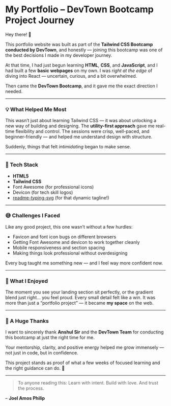 # My Portfolio – DevTown Bootcamp Project Journey

Hey there! 👋

This portfolio website was built as part of the **Tailwind CSS Bootcamp conducted by DevTown**, and honestly — joining this bootcamp was one of the best decisions I made in my developer journey.

At that time, I had just begun learning **HTML**, **CSS**, and **JavaScript**, and I had built a few **basic webpages** on my own. I was *right at the edge* of diving into React — uncertain, curious, and a bit overwhelmed.

Then came the **DevTown Bootcamp**, and it gave me the exact direction I needed.

---

### 💡 What Helped Me Most

This wasn’t just about learning Tailwind CSS — it was about unlocking a new way of building and designing. The **utility-first approach** gave me real-time flexibility and control. The sessions were crisp, well-paced, and beginner-friendly — and helped me understand design with structure.

Suddenly, things that felt *intimidating* began to make sense.

---

### 🔨 Tech Stack

* **HTML5**
* **Tailwind CSS**
* Font Awesome (for professional icons)
* Devicon (for tech skill logos)
* [readme-typing-svg](https://github.com/DenverCoder1/readme-typing-svg) (for that dynamic tagline!)

---

### 😅 Challenges I Faced

Like any good project, this one wasn’t without a few hurdles:

* Favicon and font icon bugs on different browsers
* Getting Font Awesome and devicon to work together cleanly
* Mobile responsiveness and section spacing
* Making things look professional without overdesigning

Every bug taught me something new — and I feel way more confident now.

---

### 🌟 What I Enjoyed

The moment you see your landing section sit perfectly, or the gradient blend just right… you feel proud. Every small detail felt like a win. It was more than just a “portfolio project” — it became **my space** on the web.

---

### 🙏 A Huge Thanks

I want to sincerely thank **Anshul Sir** and the **DevTown Team** for conducting this bootcamp at just the right time for me.

Your mentorship, clarity, and positive energy helped me grow immensely — not just in code, but in confidence.

This project stands as proof of what a few weeks of focused learning and the right guidance can do. 🚀

---

> To anyone reading this: Learn with intent. Build with love. And trust the process.

– **Joel Amos Philip**
